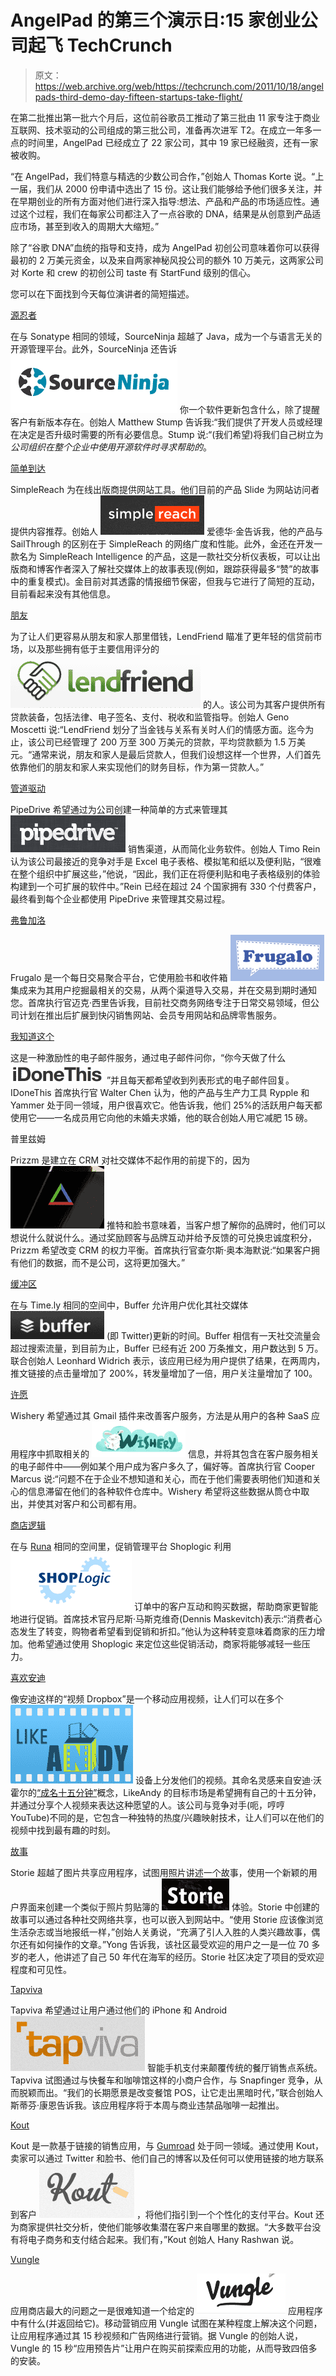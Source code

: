 # AngelPad 的第三个演示日:15 家创业公司起飞 TechCrunch

> 原文：<https://web.archive.org/web/https://techcrunch.com/2011/10/18/angelpads-third-demo-day-fifteen-startups-take-flight/>

在第二批推出第一批六个月后，这位前谷歌员工推动了第三批由 11 家专注于商业互联网、技术驱动的公司组成的第三批公司，准备再次进军 T2。在成立一年多一点的时间里，AngelPad 已经成立了 22 家公司，其中 19 家已经融资，还有一家被收购。

“在 AngelPad，我们特意与精选的少数公司合作，”创始人 Thomas Korte 说。“上一届，我们从 2000 份申请中选出了 15 份。这让我们能够给予他们很多关注，并在早期创业的所有方面对他们进行深入指导:想法、产品和产品的市场适应性。通过这个过程，我们在每家公司都注入了一点谷歌的 DNA，结果是从创意到产品适应市场，甚至到收入的周期大大缩短。”

除了“谷歌 DNA”血统的指导和支持，成为 AngelPad 初创公司意味着你可以获得最初的 2 万美元资金，以及来自两家神秘风投公司的额外 10 万美元，这两家公司对 Korte 和 crew 的初创公司 taste 有 StartFund 级别的信心。

您可以在下面找到今天每位演讲者的简短描述。

[源忍者](https://web.archive.org/web/20221206000020/http://www.sourceninja.com/)

在与 Sonatype 相同的领域，SourceNinja 超越了 Java，成为一个与语言无关的开源管理平台。此外，SourceNinja 还告诉 [![](img/a648e6bb5965c995b9e2a8fff30ec505.png "Screen Shot 2011-10-18 at 7.41.24 AM")](https://web.archive.org/web/20221206000020/https://beta.techcrunch.com/wp-content/uploads/2011/10/screen-shot-2011-10-18-at-7-41-24-am.png) 你一个软件更新包含什么，除了提醒客户有新版本存在。创始人 Matthew Stump 告诉我:“我们提供了开发人员或经理在决定是否升级时需要的所有必要信息。Stump 说:“(我们希望)将我们自己树立为*公司组织在整个企业中使用开源软件时寻求帮助的*。

[简单到达](https://web.archive.org/web/20221206000020/http://simplereach.com/)

SimpleReach 为在线出版商提供网站工具。他们目前的产品 Slide 为网站访问者提供内容推荐。创始人 [![](img/3ae8ae7c992f3c917c7183b986c94ad8.png "Screen Shot 2011-10-18 at 8.01.07 AM")](https://web.archive.org/web/20221206000020/https://beta.techcrunch.com/wp-content/uploads/2011/10/screen-shot-2011-10-18-at-8-01-07-am.png) 爱德华·金告诉我，他的产品与 SailThrough 的区别在于 SimpleReach 的网络广度和性能。此外，金还在开发一款名为 SimpleReach Intelligence 的产品，这是一款社交分析仪表板，可以让出版商和博客作者深入了解社交媒体上的故事表现(例如，跟踪获得最多“赞”的故事中的重复模式)。金目前对其透露的情报细节保密，但我与它进行了简短的互动，目前看起来没有其他信息。

[朋友](https://web.archive.org/web/20221206000020/http://lendfriend.com/)

为了让人们更容易从朋友和家人那里借钱，LendFriend 瞄准了更年轻的信贷前市场，以及那些拥有低于主要信用评分的 [![](img/7be2d4c121921cc2a65b74d42f05dddc.png "Screen Shot 2011-10-18 at 8.08.42 AM")](https://web.archive.org/web/20221206000020/https://beta.techcrunch.com/wp-content/uploads/2011/10/screen-shot-2011-10-18-at-8-08-42-am.png) 的人。该公司为其客户提供所有贷款装备，包括法律、电子签名、支付、税收和监管指导。创始人 Geno Moscetti 说:“LendFriend 划分了当金钱与关系有关时人们的情感方面。迄今为止，该公司已经管理了 200 万至 300 万美元的贷款，平均贷款额为 1.5 万美元。“通常来说，朋友和家人是最后贷款人，但我们设想这样一个世界，人们首先依靠他们的朋友和家人来实现他们的财务目标，作为第一贷款人。”

[管道驱动](https://web.archive.org/web/20221206000020/http://www.pipedrive.com/)

PipeDrive 希望通过为公司创建一种简单的方式来管理其 [![](img/f2d79c468b3f118d1f0a93ef7fb7979d.png "Screen Shot 2011-10-18 at 8.12.17 AM")](https://web.archive.org/web/20221206000020/https://beta.techcrunch.com/wp-content/uploads/2011/10/screen-shot-2011-10-18-at-8-12-17-am.png) 销售渠道，从而简化业务软件。创始人 Timo Rein 认为该公司最接近的竞争对手是 Excel 电子表格、模拟笔和纸以及便利贴，“很难在整个组织中扩展这些，”他说，“因此，我们正在将便利贴和电子表格级别的体验构建到一个可扩展的软件中。”Rein 已经在超过 24 个国家拥有 330 个付费客户，最终看到每个企业都使用 PipeDrive 来管理其交易过程。

[弗鲁加洛](https://web.archive.org/web/20221206000020/http://frugalo.co/)

Frugalo 是一个每日交易聚合平台，它使用脸书和收件箱 [![](img/a72c70f50af406fa816d9b0a8c3274b7.png "Screen Shot 2011-10-18 at 8.42.09 AM")](https://web.archive.org/web/20221206000020/https://beta.techcrunch.com/wp-content/uploads/2011/10/screen-shot-2011-10-18-at-8-42-09-am1.png) 
集成来为其用户挖掘最相关的交易，从两个渠道导入交易，并在交易到期时通知您。首席执行官迈克·西里告诉我，目前社交商务网络专注于日常交易领域，但公司计划在推出后扩展到快闪销售网站、会员专用网站和品牌零售服务。

[我知道这个](https://web.archive.org/web/20221206000020/http://idonethis.com/)

这是一种激励性的电子邮件服务，通过电子邮件问你，“你今天做了什么 [![](img/51f53946151bf3b562c0e47c18949a0a.png "Screen Shot 2011-10-18 at 9.11.23 AM")](https://web.archive.org/web/20221206000020/https://beta.techcrunch.com/wp-content/uploads/2011/10/screen-shot-2011-10-18-at-9-11-23-am.png) ”并且每天都希望收到列表形式的电子邮件回复。IDoneThis 首席执行官 Walter Chen 认为，他的产品与生产力工具 Rypple 和 Yammer 处于同一领域，用户很喜欢它。他告诉我，他们 25%的活跃用户每天都使用它——一名成员用它向他的未婚夫求婚，他的联合创始人用它减肥 15 磅。

普里兹姆

Prizzm 是建立在 CRM 对社交媒体不起作用的前提下的，因为 [![](img/8db74679f23f3ac24eeb4e84694939d0.png "Screen Shot 2011-10-18 at 9.12.37 AM")](https://web.archive.org/web/20221206000020/https://beta.techcrunch.com/wp-content/uploads/2011/10/screen-shot-2011-10-18-at-9-12-37-am.png) 推特和脸书意味着，当客户想了解你的品牌时，他们可以想说什么就说什么。通过奖励顾客与品牌互动并给予反馈的可兑换忠诚度积分，Prizzm 希望改变 CRM 的权力平衡。首席执行官查尔斯·奥本海默说:“如果客户拥有他们的数据，而不是公司，这将更加强大。”

[缓冲区](https://web.archive.org/web/20221206000020/http://www.bufferapp.com/)

在与 Time.ly 相同的空间中，Buffer 允许用户优化其社交媒体 [![](img/35111a7f30b425046f31d16945c58324.png "Screen Shot 2011-10-18 at 9.27.07 AM")](https://web.archive.org/web/20221206000020/https://beta.techcrunch.com/wp-content/uploads/2011/10/screen-shot-2011-10-18-at-9-27-07-am.png) (即 Twitter)更新的时间。Buffer 相信有一天社交流量会超过搜索流量，到目前为止，Buffer 已经有近 200 万条推文，用户数达到 5 万。联合创始人 Leonhard Widrich 表示，该应用已经为用户提供了结果，在两周内，推文链接的点击量增加了 200%，转发量增加了一倍，用户关注量增加了 100。

[许愿](https://web.archive.org/web/20221206000020/http://wishery.com/)

Wishery 希望通过其 Gmail 插件来改善客户服务，方法是从用户的各种 SaaS 应用程序中抓取相关的 [![](img/04e4917d46e69433a945f502219928db.png "Screen Shot 2011-10-18 at 9.35.47 AM")](https://web.archive.org/web/20221206000020/https://beta.techcrunch.com/wp-content/uploads/2011/10/screen-shot-2011-10-18-at-9-35-47-am.png) 信息，并将其包含在客户服务相关的电子邮件中——例如某个用户成为客户多久了，偏好等。首席执行官 Cooper Marcus 说:“问题不在于企业不想知道和关心，而在于他们需要表明他们知道和关心的信息滞留在他们的各种软件仓库中。Wishery 希望将这些数据从筒仓中取出，并使其对客户和公司都有用。

[商店逻辑](https://web.archive.org/web/20221206000020/http://www.goshoplogic.com/)

在与 [Runa](https://web.archive.org/web/20221206000020/http://www.runa.com/) 相同的空间里，促销管理平台 Shoplogic 利用 [![](img/df50156c18e84e15436ef60b9c3ffde3.png "Screen Shot 2011-10-18 at 1.41.22 PM")](https://web.archive.org/web/20221206000020/https://beta.techcrunch.com/wp-content/uploads/2011/10/screen-shot-2011-10-18-at-1-41-22-pm.png) 订单中的客户互动和购买数据，帮助商家更智能地进行促销。首席技术官丹尼斯·马斯克维奇(Dennis Maskevitch)表示:“消费者心态发生了转变，购物者希望看到促销和折扣。”他认为这种转变意味着商家的压力增加。他希望通过使用 Shoplogic 来定位这些促销活动，商家将能够减轻一些压力。

[喜欢安迪](https://web.archive.org/web/20221206000020/http://www.likeandy.com/)

像安迪这样的“视频 Dropbox”是一个移动应用视频，让人们可以在多个 [![](img/f08b753ddc8836829a3b37b4b047dec6.png "Screen Shot 2011-10-18 at 5.58.28 PM")](https://web.archive.org/web/20221206000020/https://beta.techcrunch.com/wp-content/uploads/2011/10/screen-shot-2011-10-18-at-5-58-28-pm.png) 设备上分发他们的视频。其命名灵感来自安迪·沃霍尔的[“成名十五分钟”](https://web.archive.org/web/20221206000020/http://en.wikipedia.org/wiki/15_minutes_of_fame)概念，LikeAndy 的目标市场是希望拥有自己的十五分钟，并通过分享个人视频来表达这种愿望的人。该公司与竞争对手(呃，哼哼 YouTube)不同的是，它包含一种独特的热度/兴趣映射技术，让人们可以在他们的视频中找到最有趣的时刻。

[故事](https://web.archive.org/web/20221206000020/http://itunes.apple.com/us/app/storie/id460389012?mt=8)

Storie 超越了图片共享应用程序，试图用照片讲述一个故事，使用一个新颖的用户界面来创建一个类似于照片剪贴簿的 [![](img/bf31379bdf8594b9cf79fd38eebce667.png "Screen Shot 2011-10-18 at 4.41.07 PM")](https://web.archive.org/web/20221206000020/https://beta.techcrunch.com/wp-content/uploads/2011/10/screen-shot-2011-10-18-at-4-41-07-pm.png) 体验。Storie 中创建的故事可以通过各种社交网络共享，也可以嵌入到网站中。“使用 Storie 应该像浏览生活杂志或当地报纸一样，”创始人关勇说，“充满了引人入胜的人类兴趣故事，偶尔还有如何操作的文章。”Yong 告诉我，该社区最受欢迎的用户之一是一位 70 多岁的老人，他讲述了自己 50 年代在海军的经历。Storie 社区决定了项目的受欢迎程度和可见性。

[Tapviva](https://web.archive.org/web/20221206000020/http://www.tapviva.com/)

Tapviva 希望通过让用户通过他们的 iPhone 和 Android [![](img/35012fd0c7446f94ed52adcdd1dfa01f.png "Screen Shot 2011-10-18 at 5.14.21 PM")](https://web.archive.org/web/20221206000020/https://beta.techcrunch.com/wp-content/uploads/2011/10/screen-shot-2011-10-18-at-5-14-21-pm.png) 智能手机支付来颠覆传统的餐厅销售点系统。Tapviva 试图通过与快餐车和咖啡馆这样的小商户合作，与 Snapfinger 竞争，从而脱颖而出。“我们的长期愿景是改变餐馆 POS，让它走出黑暗时代，”联合创始人斯蒂芬·康恩告诉我。该应用程序将于本周与商业违禁品咖啡一起推出。

[Kout](https://web.archive.org/web/20221206000020/http://www.kout.me/)

Kout 是一款基于链接的销售应用，与 [Gumroad](https://web.archive.org/web/20221206000020/http://www.gumroad.com/) 处于同一领域。通过使用 Kout，卖家可以通过 Twitter 和脸书、他们自己的博客以及任何可以使用链接的地方联系到客户 [![](img/5c944af126d6f7e8b2d451d5858e9cca.png "Screen Shot 2011-10-18 at 5.26.40 PM")](https://web.archive.org/web/20221206000020/https://beta.techcrunch.com/wp-content/uploads/2011/10/screen-shot-2011-10-18-at-5-26-40-pm.png) ，将他们指引到一个个性化的支付平台。Kout 还为商家提供社交分析，使他们能够收集潜在客户来自哪里的数据。“大多数平台没有将电子商务和支付结合起来。我们有，”Kout 创始人 Hany Rashwan 说。

[Vungle](https://web.archive.org/web/20221206000020/http://www.vungle.com/)

应用商店最大的问题之一是很难知道一个给定的 [![](img/1b17eb439c673977b863616b05c88e64.png "Screen Shot 2011-10-18 at 5.32.06 PM")](https://web.archive.org/web/20221206000020/https://beta.techcrunch.com/wp-content/uploads/2011/10/screen-shot-2011-10-18-at-5-32-06-pm.png) 应用程序中有什么(并返回给它)。移动营销应用 Vungle 试图在某种程度上解决这个问题，让应用程序通过其 15 秒视频和广告网络进行营销。据 Vungle 的创始人说，Vungle 的 15 秒“应用预告片”让用户在购买前探索应用的功能，从而导致四倍多的安装。